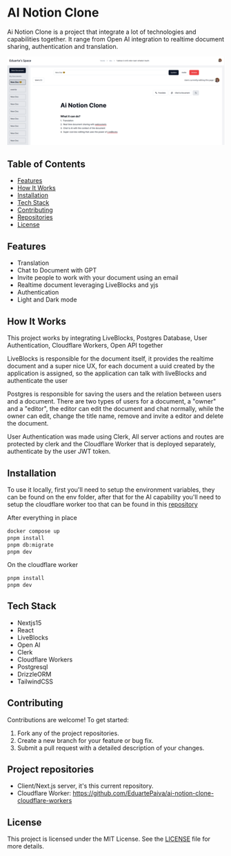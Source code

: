 # AI Notion Clone

Ai Notion Clone is a project that integrate a lot of technologies and capabilities together. It range from Open AI integration to realtime document sharing, authentication and translation.

![image](./readme_assets/document_img.png)

## Table of Contents

- [Features](#features)
- [How It Works](#how-it-works)
- [Installation](#installation)
- [Tech Stack](#tech-stack)
- [Contributing](#contributing)
- [Repositories](#project-repositories)
- [License](#license)

## Features

- Translation
- Chat to Document with GPT
- Invite people to work with your document using an email
- Realtime document leveraging LiveBlocks and yjs
- Authentication
- Light and Dark mode

## How It Works

This project works by integrating LiveBlocks, Postgres Database, User Authentication, Cloudflare Workers, Open API together

LiveBlocks is responsible for the document itself, it provides the realtime document and a super nice UX, for each document a uuid created by the application is assigned, so the application can talk with liveBlocks and authenticate the user

Postgres is responsible for saving the users and the relation between users and a document. There are two types of users for a document, a "owner" and a "editor", the editor can edit the document and chat normally, while the owner can edit, change the title name, remove and invite a editor and delete the document.

User Authentication was made using Clerk, All server actions and routes are protected by clerk and the Cloudflare Worker that is deployed separately, authenticate by the user JWT token.

## Installation

To use it locally, first you'll need to setup the environment variables, they can be found on the env folder, after that for the AI capability you'll need to setup the cloudflare worker too that can be found in this [repository](https://github.com/EduartePaiva/ai-notion-clone-cloudflare-workers)

After everything in place

```console
docker compose up
pnpm install
pnpm db:migrate
pnpm dev
```

On the cloudflare worker

```console
pnpm install
pnpm dev
```

## Tech Stack

- Nextjs15
- React
- LiveBlocks
- Open AI
- Clerk
- Cloudflare Workers
- Postgresql
- DrizzleORM
- TailwindCSS

## Contributing

Contributions are welcome! To get started:

1. Fork any of the project repositories.
2. Create a new branch for your feature or bug fix.
3. Submit a pull request with a detailed description of your changes.

## Project repositories

- Client/Next.js server, it's this current repository.
- Cloudflare Worker: https://github.com/EduartePaiva/ai-notion-clone-cloudflare-workers

## License

This project is licensed under the MIT License. See the [LICENSE](LICENSE) file for more details.
